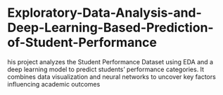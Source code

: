 # Exploratory-Data-Analysis-and-Deep-Learning-Based-Prediction-of-Student-Performance
his project analyzes the Student Performance Dataset using EDA and a deep learning model to predict students’ performance categories. It combines data visualization and neural networks to uncover key factors influencing academic outcomes

